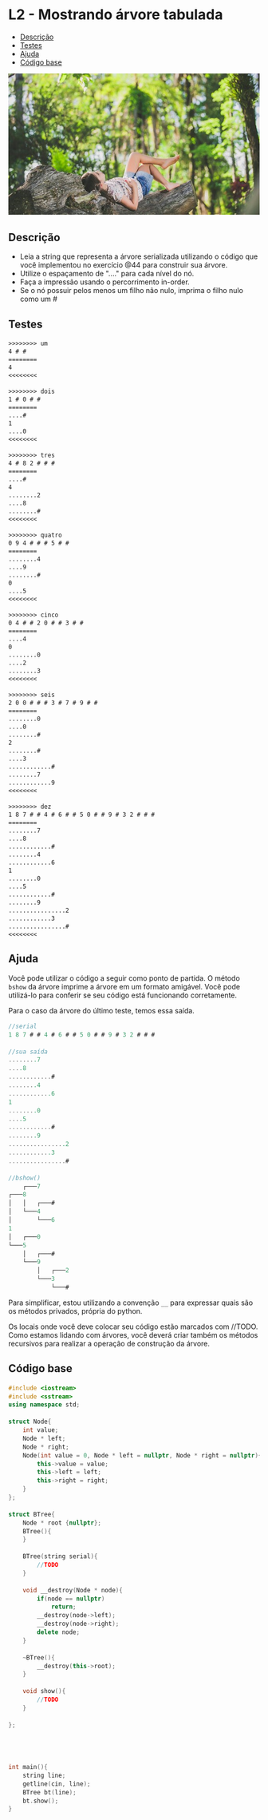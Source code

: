 # L2 - Mostrando árvore tabulada

<!--TOC_BEGIN-->
- [Descrição](#descrição)
- [Testes](#testes)
- [Ajuda](#ajuda)
- [Código base](#código-base)
<!--TOC_END-->

![](https://raw.githubusercontent.com/qxcodeed/moodle/master/base/047/__capa.jpg)

## Descrição

- Leia a string que representa a árvore serializada utilizando o código que você implementou no exercício @44 para construir sua árvore.
- Utilize o espaçamento de "...." para cada nível do nó.
- Faça a impressão usando o percorrimento in-order.
- Se o nó possuir pelos menos um filho não nulo, imprima o filho nulo como um #

## Testes

```
>>>>>>>> um
4 # # 
========
4
<<<<<<<<

>>>>>>>> dois
1 # 0 # # 
========
....#
1
....0
<<<<<<<<

>>>>>>>> tres
4 # 8 2 # # # 
========
....#
4
........2
....8
........#
<<<<<<<<

>>>>>>>> quatro
0 9 4 # # # 5 # # 
========
........4
....9
........#
0
....5
<<<<<<<<

>>>>>>>> cinco
0 4 # # 2 0 # # 3 # # 
========
....4
0
........0
....2
........3
<<<<<<<<

>>>>>>>> seis
2 0 0 # # # 3 # 7 # 9 # # 
========
........0
....0
........#
2
........#
....3
............#
........7
............9
<<<<<<<<

>>>>>>>> dez
1 8 7 # # 4 # 6 # # 5 0 # # 9 # 3 2 # # # 
========
........7
....8
............#
........4
............6
1
........0
....5
............#
........9
................2
............3
................#
<<<<<<<<

```


## Ajuda

Você pode utilizar o código a seguir como ponto de partida. O método `bshow` da árvore imprime a árvore em um formato amigável. Você pode utilizá-lo para conferir se seu código está funcionando corretamente.

Para o caso da árvore do último teste, temos essa saída.

```c
//serial
1 8 7 # # 4 # 6 # # 5 0 # # 9 # 3 2 # # #

//sua saída
........7
....8
............#
........4
............6
1
........0
....5
............#
........9
................2
............3
................#

//bshow()
    ┌───7
┌───8
│   │   ┌───#
│   └───4
│       └───6
1
│   ┌───0
└───5
    │   ┌───#
    └───9
        │   ┌───2
        └───3
            └───#
```

Para simplificar, estou utilizando a convenção `__` para expressar quais são os métodos privados, própria do python.

Os locais onde você deve colocar seu código estão marcados com //TODO. Como estamos lidando com árvores, você deverá criar também os métodos recursivos para realizar a operação de construção da árvore.

## Código base

```cpp
#include <iostream>
#include <sstream>
using namespace std;

struct Node{
    int value;
    Node * left;
    Node * right;
    Node(int value = 0, Node * left = nullptr, Node * right = nullptr){
        this->value = value;
        this->left = left;
        this->right = right;
    }
};

struct BTree{
    Node * root {nullptr};
    BTree(){
    }

    BTree(string serial){
        //TODO
    }

    void __destroy(Node * node){
        if(node == nullptr)
            return;
        __destroy(node->left);
        __destroy(node->right);
        delete node;
    }

    ~BTree(){
        __destroy(this->root);
    }

    void show(){
        //TODO
    }

};




int main(){
    string line;
    getline(cin, line);
    BTree bt(line);
    bt.show();
}
```